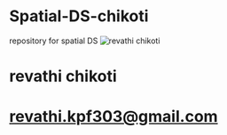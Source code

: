 # Spatial-DS-chikoti
repository for spatial DS
![revathi chikoti](./mypic.jpg)
# revathi chikoti
# revathi.kpf303@gmail.com


